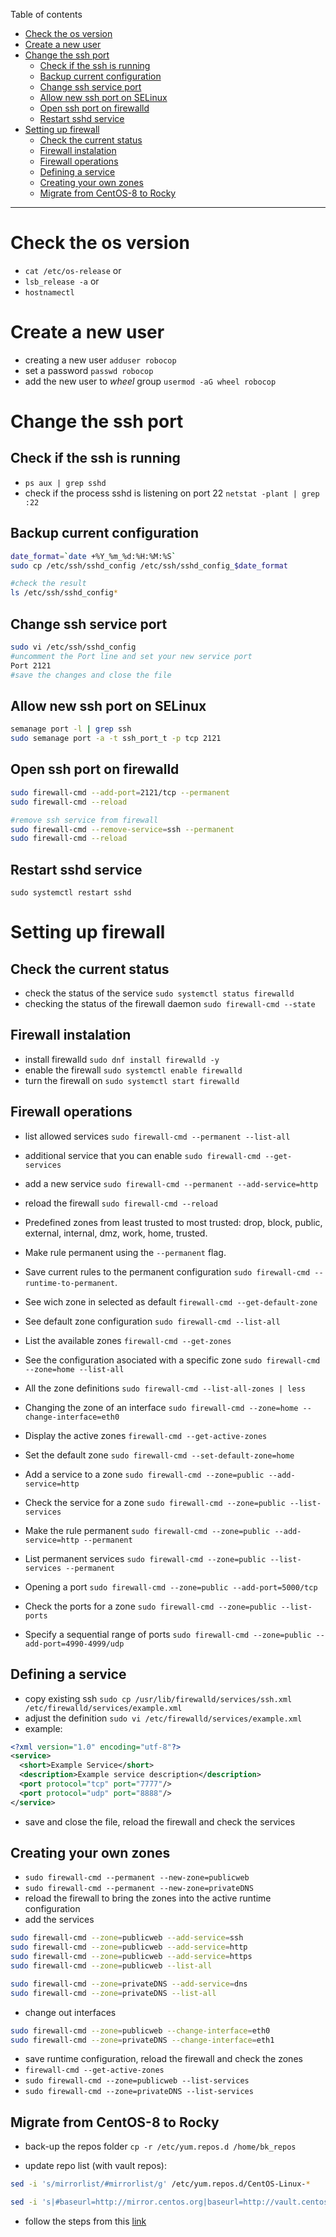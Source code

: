 Table of contents

- [Check the os version](#check-the-os-version)
- [Create a new user](#create-a-new-user)
- [Change the ssh port](#change-the-ssh-port)
  - [Check if the ssh is running](#check-if-the-ssh-is-running)
  - [Backup current configuration](#backup-current-configuration)
  - [Change ssh service port](#change-ssh-service-port)
  - [Allow new ssh port on SELinux](#allow-new-ssh-port-on-selinux)
  - [Open ssh port on firewalld](#open-ssh-port-on-firewalld)
  - [Restart sshd service](#restart-sshd-service)
- [Setting up firewall](#setting-up-firewall)
  - [Check the current status](#check-the-current-status)
  - [Firewall instalation](#firewall-instalation)
  - [Firewall operations](#firewall-operations)
  - [Defining a service](#defining-a-service)
  - [Creating your own zones](#creating-your-own-zones)
  - [Migrate from CentOS-8 to Rocky](#migrate-from-centos-8-to-rocky)


----------
# Check the os version
* `cat /etc/os-release` or
* `lsb_release -a` or
* `hostnamectl`

# Create a new user 

* creating a new user `adduser robocop`
* set a password `passwd robocop`
* add the new user to *wheel* group `usermod -aG wheel robocop`

# Change the ssh port

## Check if the ssh is running
- `ps aux | grep sshd`
- check if the process sshd is listening on port 22 `netstat -plant | grep :22`

## Backup current configuration

```bash
date_format=`date +%Y_%m_%d:%H:%M:%S`
sudo cp /etc/ssh/sshd_config /etc/ssh/sshd_config_$date_format

#check the result
ls /etc/ssh/sshd_config*
```
## Change ssh service port

```bash
sudo vi /etc/ssh/sshd_config
#uncomment the Port line and set your new service port
Port 2121
#save the changes and close the file
```

## Allow new ssh port on SELinux

```bash
semanage port -l | grep ssh
sudo semanage port -a -t ssh_port_t -p tcp 2121
```

## Open ssh port on firewalld
```bash
sudo firewall-cmd --add-port=2121/tcp --permanent
sudo firewall-cmd --reload

#remove ssh service from firewall
sudo firewall-cmd --remove-service=ssh --permanent
sudo firewall-cmd --reload
```
## Restart sshd service
```
sudo systemctl restart sshd
```


# Setting up firewall

## Check the current status
* check the status of the service `sudo systemctl status firewalld`
* checking the status of the firewall daemon `sudo firewall-cmd --state`

## Firewall instalation
* install firewalld `sudo dnf install firewalld -y`
* enable the firewall `sudo systemctl enable firewalld`
* turn the firewall on `sudo systemctl start firewalld`

## Firewall operations
* list allowed services `sudo firewall-cmd --permanent --list-all`
* additional service that you can enable `sudo firewall-cmd --get-services`
* add a new service `sudo firewall-cmd --permanent --add-service=http`
* reload the firewall `sudo firewall-cmd --reload`
  
* Predefined zones from least trusted to most trusted: drop, block, public, external, internal, dmz, work, home, trusted.

* Make rule permanent using the `--permanent` flag.

* Save current rules to the permanent configuration `sudo firewall-cmd --runtime-to-permanent`.

* See wich zone in selected as default `firewall-cmd --get-default-zone`

* See default zone configuration `sudo firewall-cmd --list-all`

* List the available zones `firewall-cmd --get-zones`

* See the configuration asociated with a specific zone `sudo firewall-cmd --zone=home --list-all`

* All the zone definitions `sudo firewall-cmd --list-all-zones | less`

* Changing the zone of an interface `sudo firewall-cmd --zone=home --change-interface=eth0`

* Display the active zones `firewall-cmd --get-active-zones`

* Set the default zone `sudo firewall-cmd --set-default-zone=home`

* Add a service to a zone `sudo firewall-cmd --zone=public --add-service=http`
* Check the service for a zone `sudo firewall-cmd --zone=public --list-services`

* Make the rule permanent `sudo firewall-cmd --zone=public --add-service=http --permanent`

* List permanent services `sudo firewall-cmd --zone=public --list-services --permanent`

* Opening a port `sudo firewall-cmd --zone=public --add-port=5000/tcp`

* Check the ports for a zone `sudo firewall-cmd --zone=public --list-ports`

* Specify a sequential range of ports `sudo firewall-cmd --zone=public --add-port=4990-4999/udp`

## Defining a service 

* copy existing ssh `sudo cp /usr/lib/firewalld/services/ssh.xml /etc/firewalld/services/example.xml`
* adjust the definition `sudo vi /etc/firewalld/services/example.xml`
* example:

```xml
<?xml version="1.0" encoding="utf-8"?>
<service>
  <short>Example Service</short>
  <description>Example service description</description>
  <port protocol="tcp" port="7777"/>
  <port protocol="udp" port="8888"/>
</service>
```

* save and close the file, reload the firewall and check the services

## Creating your own zones

* `sudo firewall-cmd --permanent --new-zone=publicweb`
* `sudo firewall-cmd --permanent --new-zone=privateDNS`
* reload the firewall to bring the zones into the active runtime configuration
* add the services 
  
 ```bash
sudo firewall-cmd --zone=publicweb --add-service=ssh
sudo firewall-cmd --zone=publicweb --add-service=http
sudo firewall-cmd --zone=publicweb --add-service=https
sudo firewall-cmd --zone=publicweb --list-all
 ```

```bash
sudo firewall-cmd --zone=privateDNS --add-service=dns
sudo firewall-cmd --zone=privateDNS --list-all
```

* change out interfaces
```bash
sudo firewall-cmd --zone=publicweb --change-interface=eth0
sudo firewall-cmd --zone=privateDNS --change-interface=eth1
```
* save runtime configuration, reload the firewall and check the zones
* `firewall-cmd --get-active-zones`
* `sudo firewall-cmd --zone=publicweb --list-services`
* `sudo firewall-cmd --zone=privateDNS --list-services`

## Migrate from CentOS-8 to Rocky
* back-up the repos folder `cp -r /etc/yum.repos.d /home/bk_repos`

* update repo list (with vault repos):
```bash
sed -i 's/mirrorlist/#mirrorlist/g' /etc/yum.repos.d/CentOS-Linux-*

sed -i 's|#baseurl=http://mirror.centos.org|baseurl=http://vault.centos.org|g' /etc/yum.repos.d/CentOS-Linux-*
```

* follow the steps from this [link](https://docs.rockylinux.org/guides/migrate2rocky/)
